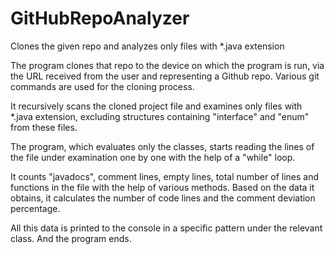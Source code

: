 # GitHubRepoAnalyzer
Clones the given repo and analyzes only files with *.java extension


The program clones that repo to the device on which the program is run,
via the URL received from the user and representing a Github repo. 
Various git commands are used for the cloning process.

It recursively scans the cloned project file and examines only files with *.java extension,
excluding structures containing "interface" and "enum" from these files.

The program, which evaluates only the classes,
starts reading the lines of the file under examination one by one with the help of a "while" loop.

It counts "javadocs", comment lines, empty lines, total number of lines and functions in the file with the help of various methods.
Based on the data it obtains, it calculates the number of code lines and the comment deviation percentage.

All this data is printed to the console in a specific pattern under the relevant class. And the program ends.
